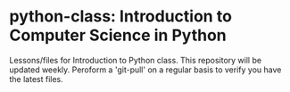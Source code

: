 # python-class: Introduction to Computer Science in Python
Lessons/files for Introduction to Python class. This repository will be updated weekly. 
Peroform a 'git-pull' on a regular basis to verify you have the latest files.
